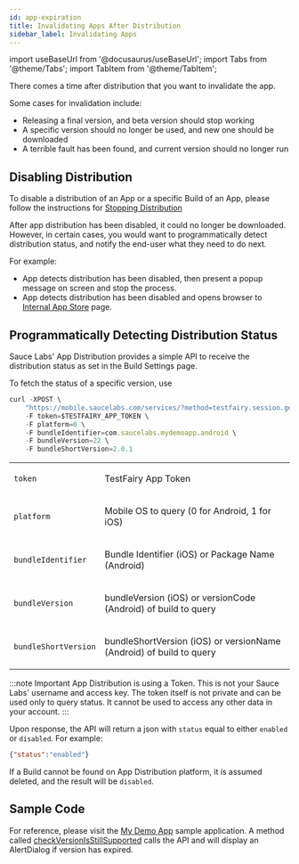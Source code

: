 ```yaml
---
id: app-expiration
title: Invalidating Apps After Distribution
sidebar_label: Invalidating Apps
---
```


import useBaseUrl from '@docusaurus/useBaseUrl';
import Tabs from '@theme/Tabs';
import TabItem from '@theme/TabItem';

There comes a time after distribution that you want to invalidate the app.

Some cases for invalidation include:
- Releasing a final version, and beta version should stop working
- A specific version should no longer be used, and new one should be downloaded
- A terrible fault has been found, and current version should no longer run

## Disabling Distribution

To disable a distribution of an App or a specific Build of an App, please follow the instructions for [Stopping Distribution](/testfairy/app-distribution/managing-dist/#stopping-distribution) 

After app distribution has been disabled, it could no longer be downloaded. However, in certain cases, you would 
want to programmatically detect distribution status, and notify the end-user what they need to do next.

For example:
- App detects distribution has been disabled, then present a popup message on screen and stop the process.
- App detects distribution has been disabled and opens browser to [Internal App Store](https://mobile.saucelabs.com/my) page.

## Programmatically Detecting Distribution Status

Sauce Labs' App Distribution provides a simple API to receive the distribution status as 
set in the Build Settings page.

To fetch the status of a specific version, use
```jsx title="Sample Request"
curl -XPOST \
    "https://mobile.saucelabs.com/services/?method=testfairy.session.getDistributionStatus" \
    -F token=$TESTFAIRY_APP_TOKEN \
    -F platform=0 \
    -F bundleIdentifier=com.saucelabs.mydemoapp.android \
    -F bundleVersion=22 \
    -F bundleShortVersion=2.0.1
```

<table id="table-api">
  <tbody>
    <tr>
     <td><code>token</code></td>
     <td><p>TestFairy App Token</p></td>
    </tr>
    <tr>
     <td><code>platform</code></td>
     <td><p>Mobile OS to query (0 for Android, 1 for iOS)</p></td>
    </tr>
    <tr>
     <td><code>bundleIdentifier</code></td>
     <td><p>Bundle Identifier (iOS) or Package Name (Android)</p></td>
    </tr>
    <tr>
     <td><code>bundleVersion</code></td>
     <td><p>bundleVersion (iOS) or versionCode (Android) of build to query</p></td>
    </tr>
    <tr>
     <td><code>bundleShortVersion</code></td>
     <td><p>bundleShortVersion (iOS) or versionName (Android) of build to query</p></td>
    </tr>
  </tbody>
</table>

:::note Important
App Distribution is using a Token. This is not your Sauce Labs' username and access key. The token
itself is not private and can be used only to query status. It cannot be used to access any other
data in your account.
:::

Upon response, the API will return a json with `status` equal to either `enabled` or `disabled`. For example:
```json
{"status":"enabled"}
```

If a Build cannot be found on App Distribution platform, it is assumed deleted, and the result will be `disabled`.

## Sample Code

For reference, please visit the [My Demo App](https://github.com/saucelabs/my-demo-app-android/) sample application. A method called [checkVersionIsStillSupported](https://github.com/saucelabs/my-demo-app-android/blob/main/app/src/main/java/com/saucelabs/mydemoapp/android/view/activities/MainActivity.java#L617) calls the API and will display an AlertDialog if version has expired.

